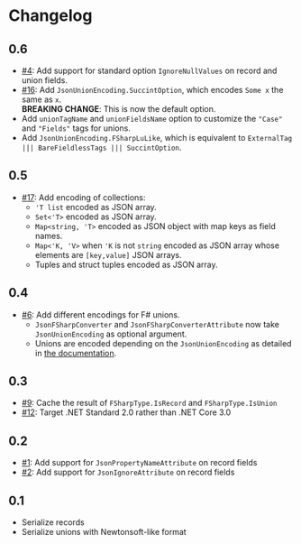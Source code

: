 # Changelog

## 0.6

* [#4](https://github.com/tarmil/FSharp.SystemTextJson/issues/4): Add support for standard option `IgnoreNullValues` on record and union fields.
* [#16](https://github.com/tarmil/FSharp.SystemTextJson/issues/16): Add `JsonUnionEncoding.SuccintOption`, which encodes `Some x` the same as `x`.  
    **BREAKING CHANGE**: This is now the default option.
* Add `unionTagName` and `unionFieldsName` option to customize the `"Case"` and `"Fields"` tags for unions.
* Add `JsonUnionEncoding.FSharpLuLike`, which is equivalent to `ExternalTag ||| BareFieldlessTags ||| SuccintOption`.

## 0.5

* [#17](https://github.com/tarmil/FSharp.SystemTextJson/issues/17): Add encoding of collections:
    * `'T list` encoded as JSON array.
    * `Set<'T>` encoded as JSON array.
    * `Map<string, 'T>` encoded as JSON object with map keys as field names.
    * `Map<'K, 'V>` when `'K` is not `string` encoded as JSON array whose elements are `[key,value]` JSON arrays.
    * Tuples and struct tuples encoded as JSON array.

## 0.4

* [#6](https://github.com/tarmil/FSharp.SystemTextJson/issues/6): Add different encodings for F# unions.
    * `JsonFSharpConverter` and `JsonFSharpConverterAttribute` now take `JsonUnionEncoding` as optional argument.
    * Unions are encoded depending on the `JsonUnionEncoding` as detailed in [the documentation](README.md#unions).

## 0.3

* [#9](https://github.com/tarmil/FSharp.SystemTextJson/issues/9): Cache the result of `FSharpType.IsRecord` and `FSharpType.IsUnion`
* [#12](https://github.com/tarmil/FSharp.SystemTextJson/issues/12): Target .NET Standard 2.0 rather than .NET Core 3.0

## 0.2

* [#1](https://github.com/tarmil/FSharp.SystemTextJson/issues/1): Add support for `JsonPropertyNameAttribute` on record fields
* [#2](https://github.com/tarmil/FSharp.SystemTextJson/issues/2): Add support for `JsonIgnoreAttribute` on record fields

## 0.1

* Serialize records
* Serialize unions with Newtonsoft-like format
